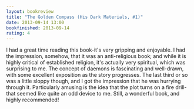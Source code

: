 ```yaml
---
layout: bookreview
title: "The Golden Compass (His Dark Materials, #1)"
date: 2013-09-14 13:00
bookfinished: 2013-09-14
rating: 4
---
```


I had a great time reading this book-it's very gripping and enjoyable. I had the impression, somehow, that it was an anti-religious book; and while it is highly critical of established religion, it's actually very spiritual, which was surprising to me. The concept of daemons is fascinating and well-drawn, with some excellent exposition as the story progresses. The last third or so was a little sloppy though, and I got the impression that he was hurrying through it. Particularly amusing is the idea that the plot turns on a fire drill-that seemed like quite an odd device to me. Still, a wonderful book, and highly recommended!